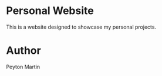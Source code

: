 # Personal Website

This is a website designed to showcase
my personal projects.

# Author

Peyton Martin

